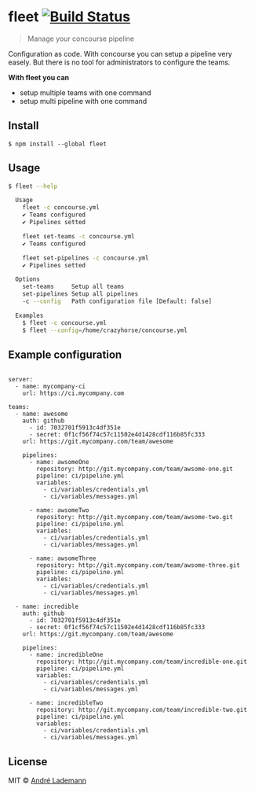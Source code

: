 # fleet [![Build Status](https://travis-ci.org/vergissberlin/fleet.svg?branch=master)](https://travis-ci.org/vergissberlin/fleet)

> Manage your concourse pipeline

Configuration as code. With concourse you can setup a pipeline very easely.
But there is no tool for administrators to configure the teams.

**With fleet you can**
- setup multiple teams with one command
- setup multi pipeline with one command

## Install

```
$ npm install --global fleet
```


## Usage

```bash
$ fleet --help

  Usage
    fleet -c concourse.yml
    ✔ Teams configured
    ✔ Pipelines setted

    fleet set-teams -c concourse.yml
    ✔ Teams configured

    fleet set-pipelines -c concourse.yml
    ✔ Pipelines setted

  Options
    set-teams     Setup all teams
    set-pipelines Setup all pipelines
    -c --config   Path configuration file [Default: false]

  Examples
    $ fleet -c concourse.yml
    $ fleet --config=/home/crazyhorse/concourse.yml
```

## Example configuration
```

server:
  - name: mycompany-ci
    url: https://ci.mycompany.com

teams:
  - name: awesome
    auth: github
      - id: 7032701f5913c4df351e
      - secret: 0f1cf56f74c57c11502e4d1428cdf116b85fc333
    url: https://git.mycompany.com/team/awesome

    pipelines:
      - name: awsomeOne
        repository: http://git.mycompany.com/team/awsome-one.git
        pipeline: ci/pipeline.yml
        variables:
          - ci/variables/credentials.yml
          - ci/variables/messages.yml

      - name: awsomeTwo
        repository: http://git.mycompany.com/team/awsome-two.git
        pipeline: ci/pipeline.yml
        variables:
          - ci/variables/credentials.yml
          - ci/variables/messages.yml

      - name: awsomeThree
        repository: http://git.mycompany.com/team/awsome-three.git
        pipeline: ci/pipeline.yml
        variables:
          - ci/variables/credentials.yml
          - ci/variables/messages.yml

  - name: incredible
    auth: github
      - id: 7032701f5913c4df351e
      - secret: 0f1cf56f74c57c11502e4d1428cdf116b85fc333
    url: https://git.mycompany.com/team/awesome

    pipelines:
      - name: incredibleOne
        repository: http://git.mycompany.com/team/incredible-one.git
        pipeline: ci/pipeline.yml
        variables:
          - ci/variables/credentials.yml
          - ci/variables/messages.yml

      - name: incredibleTwo
        repository: http://git.mycompany.com/team/incredible-two.git
        pipeline: ci/pipeline.yml
        variables:
          - ci/variables/credentials.yml
          - ci/variables/messages.yml
```



## License

MIT © [André Lademann](http://andrelademann.de)

